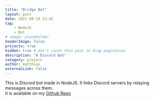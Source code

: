 ```yaml
---
title: "Bridge Bot"
layout: post
date: 2021-09-19 23:42
tag:
    - NodeJS
    - Bot
# image: placeholder
headerImage: false
projects: true
hidden: true # don't count this post in blog pagination
description: "A Discord Bot"
category: project
author: matthias
externalLink: false
---
```


This is Discord bot made in NodeJS. It links Discord servers by relaying messages across them.  
It is available on my [Github Repo](https://github.com/HellsCrimson/Bridge-Bot)